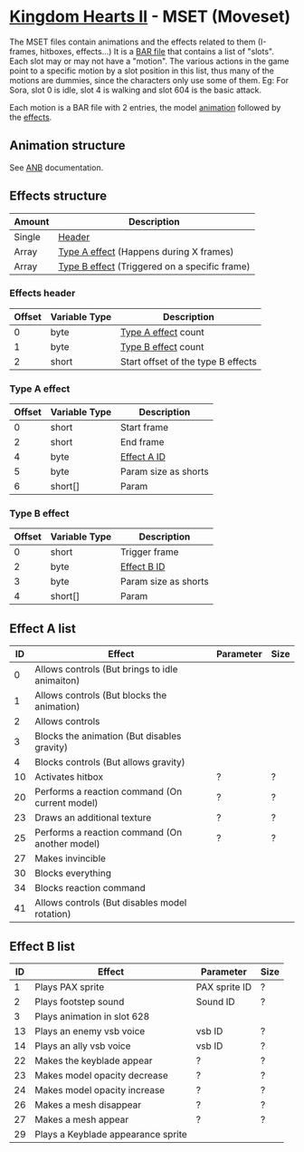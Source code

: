 # [Kingdom Hearts II](../../index.md) - MSET (Moveset)

The MSET files contain animations and the effects related to them (I-frames, hitboxes, effects...)
It is a [BAR file](bar.md) that contains a list of "slots". Each slot may or may not have a "motion".
The various actions in the game point to a specific motion by a slot position in this list, thus many of the motions are dummies, since the characters only use some of them.
Eg: For Sora, slot 0 is idle, slot 4 is walking and slot 604 is the basic attack.

Each motion is a BAR file with 2 entries, the model [animation](#Animation-structure) followed by the [effects](#Effects-structure).

## Animation structure

See [ANB](../anb/anb.md) documentation.

## Effects structure

| Amount | Description |
|--------|---------------|
| Single 	 |  [Header](#Effects-header)
| Array 	 |  [Type A effect](#Type-A-effect) (Happens during X frames)
| Array 	 |  [Type B effect](#Type-B-effect) (Triggered on a specific frame)

### Effects header

| Offset | Variable Type | Description |
|--------|---------------|-------------|
| 0 	 | byte | [Type A effect](#Type-A-effect) count
| 1 	 | byte | [Type B effect](#Type-B-effect) count
| 2 	 | short | Start offset of the type B effects

### Type A effect

| Offset | Variable Type | Description |
|--------|---------------|-------------|
| 0 	 | short | Start frame
| 2 	 | short | End frame
| 4 	 | byte | [Effect A ID](#Type-A-list)
| 5 	 | byte | Param size as shorts
| 6 	 | short[] | Param

### Type B effect

| Offset | Variable Type | Description |
|--------|---------------|-------------|
| 0 	 | short | Trigger frame
| 2 	 | byte | [Effect B ID](#Type-B-list)
| 3 	 | byte | Param size as shorts
| 4 	 | short[] | Param

## Effect A list

| ID | Effect | Parameter | Size
|--------|---------------|-------------|-------------|
| 0 	 | Allows controls (But brings to idle animaiton) | |
| 1 	 | Allows controls (But blocks the animation) | |
| 2 	 | Allows controls | |
| 3 	 | Blocks the animation (But disables gravity) | |
| 4 	 | Blocks controls (But allows gravity) | |
| 10 	 | Activates hitbox | ? | ?
| 20 	 | Performs a reaction command (On current model) | ? | ?
| 23 	 | Draws an additional texture | ? | ?
| 25 	 | Performs a reaction command (On another model) | ? | ?
| 27 	 | Makes invincible | |
| 30 	 | Blocks everything | |
| 34 	 | Blocks reaction command | |
| 41 	 | Allows controls (But disables model rotation) | |

## Effect B list

| ID | Effect | Parameter | Size
|--------|---------------|-------------|-------------|
| 1 	 | Plays PAX sprite | PAX sprite ID | ?
| 2 	 | Plays footstep sound | Sound ID | ?
| 3 	 | Plays animation in slot 628 | |
| 13 	 | Plays an enemy vsb voice | vsb ID | ?
| 14 	 | Plays an ally vsb voice | vsb ID | ?
| 22 	 | Makes the keyblade appear | ? | ?
| 23 	 | Makes model opacity decrease | ? | ?
| 24 	 | Makes model opacity increase | ? | ?
| 26 	 | Makes a mesh disappear | ? | ?
| 27 	 | Makes a mesh appear | ? | ?
| 29 	 | Plays a Keyblade appearance sprite | |